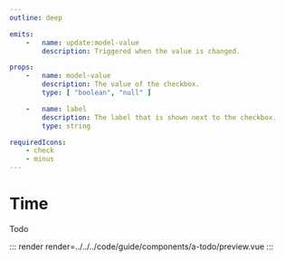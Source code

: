 ```yaml
---
outline: deep

emits:
    -   name: update:model-value
        description: Triggered when the value is changed.

props:
    -   name: model-value
        description: The value of the checkbox.
        type: [ "boolean", "null" ]

    -   name: label
        description: The label that is shown next to the checkbox.
        type: string

requiredIcons:
    - check
    - minus
---
```


# Time

Todo

::: render
render=../../../code/guide/components/a-todo/preview.vue
:::

<FrontmatterDocs/>
